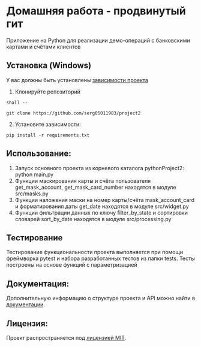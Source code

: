 # Домашняя работа - продвинутый гит
Приложение на Python для реализации демо-операций с банковскими картами и счётами клиентов <!-- описание репозитория -->

<!--Установка-->
## Установка (Windows)
У вас должны быть установлены [зависимости проекта](https://github.com/serg05011983/project2#зависимости)

1. Клонируйте репозиторий 

```shall --```

```git clone https://github.com/serg05011983/project2```

2. Установите зависимости:
```
pip install -r requirements.txt
```

## Использование:

1. Запуск основного проекта из корневого каталога pythonProject2: python main.py
2. Функции маскирования карты и счёта пользователя get_mask_account, get_mask_card_number находятся в модуле src/masks.py
3. Функции наложения маски на номер карты/счёта mask_account_card и форматирования даты get_date находятся в модуле src/widget.py
4. Функции фильтрации данных по ключу filter_by_state и сортировки словарей sort_by_date находятся в модуле src/processing.py

## Тестирование

Тестирование функциональности проекта выполняется при помощи фреймворка pytest и набора разработанных тестов из папки tests. Тесты построены на основе функций с параметризацией 

## Документация:

Дополнительную информацию о структуре проекта и API можно найти в [документации](docs/README.md).

## Лицензия:

Проект распространяется под [лицензией MIT](LICENSE).

